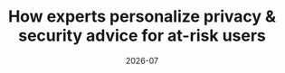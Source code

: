 ---
title: "How experts personalize privacy & security advice for at-risk users"
date: 2026-07
venue: PETS ’26
venueFullName: Privacy Enhancing Technologies Symposium
submitStatus: 
authors: Wentao Guo, Alexander Yang, Nathan Malkin, and Michelle L. Mazurek
html: 
pdf: 
reflection: 
supplement: 
code:
talk: 
slides: 
poster: 
demo: 
tags:
- "topic: professionals"
---